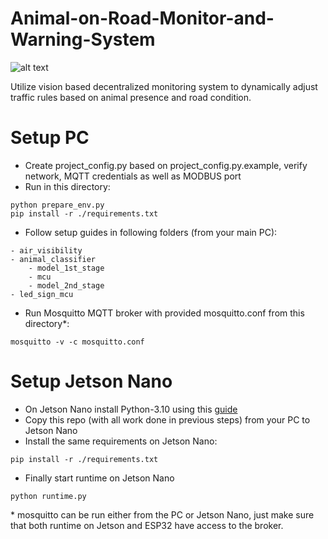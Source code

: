 # Animal-on-Road-Monitor-and-Warning-System

![alt text](https://github.com/Tai-Min/Animal-on-Road-Monitor-and-Warning-System/blob/master/media/cover.jpg "Controller image")

Utilize vision based decentralized monitoring system to dynamically adjust traffic rules based on animal presence and road condition.

# Setup PC

* Create project_config.py based on project_config.py.example, verify network, MQTT credentials as well as MODBUS port
* Run in this directory:
```
python prepare_env.py
pip install -r ./requirements.txt
```
* Follow setup guides in following folders (from your main PC):
```
- air_visibility
- animal_classifier
    - model_1st_stage
    - mcu
    - model_2nd_stage
- led_sign_mcu
```
* Run Mosquitto MQTT broker with provided mosquitto.conf from this directory*:
```
mosquitto -v -c mosquitto.conf
```

# Setup Jetson Nano
* On Jetson Nano install Python-3.10 using this [guide](https://forums.developer.nvidia.com/t/python-venv-on-jetson-nano/291510)
* Copy this repo (with all work done in previous steps) from your PC to Jetson Nano
* Install the same requirements on Jetson Nano:
```
pip install -r ./requirements.txt
```
* Finally start runtime on Jetson Nano
```
python runtime.py
```

\* mosquitto can be run either from the PC or Jetson Nano, just make sure that both runtime on Jetson and ESP32 have access to the broker.
